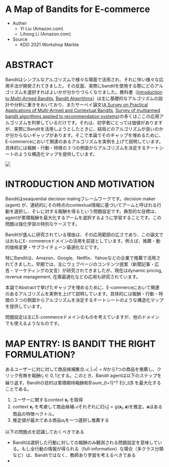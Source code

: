 # A Map of Bandits for E-commerce

- Auther
  - Yi Liu (Amazon.com)
  - Lihong Li (Amazon.com)
- Source
  - KDD 2021 Workshop Marble

# ABSTRACT

Banditはシンプルなアルゴリズムで様々な場面で活用され、それに伴い様々な応用手法が開発されてきました。その反面、実際にbanditを使用する際にどのアルゴリズムを選択すればよいかが分かりづらくなりました。教科書（[Introduction to Multi-Armed Bandits](https://www.amazon.com/Introduction-Multi-Armed-Bandits-Foundations-Learning/dp/168083620X), [Bandit Algorithms](https://www.cambridge.org/core/books/bandit-algorithms/8E39FD004E6CE036680F90DD0C6F09FC)）は主に基礎的なアルゴリズムの設計や分析に重きをおいており、またサーベイ論文([A Survey on Practical Applications of Multi-Armed and Contextual Bandits](https://arxiv.org/pdf/1904.10040.pdf), [Survey of multi­armed bandit algorithms applied to recommendation systems](http://injoit.org/index.php/j1/article/view/1093/1054))の多くはここの応用アルゴリズムを列挙しているだけです。それは、初学者にとっては価値がありますが、実際にBanditを活用しようとしたときに、結局どのアルゴリズムが良いのかが分からないギャップがあります。そこで本論でそのギャップを埋めるために、E-commerceにおいて関連のあるアルゴリズムを実例を上げて説明しています。具体的には報酬・行動・特徴の３つの側面からアルゴリズムを決定するチートシートのような構造化マップを提供しています。

![](https://i.imgur.com/pBRHKHe.png)

# INTRODUCTION AND MOTIVATION

Banditはseaquential decision malingフレームワークです。decision maker (agent) が、連続的にその時点のcontextual情報に基づいてアームと呼ばれる行動を選択し、そレに対する報酬を得るという問題設定です。典型的な目標は、agentが累積報酬を最大化するアームを選択するように学習することです。この問題は強化学習の特別なケースです。

Banditが盛んに研究されている理由は、その応用範囲の広さであり、この論文ではおもにE- commerceドメインの活用を前提としています。例えば、推薦・動的価格変更・サプライチェーン最適化などです。

特にBanditは、Amazon、Google、Netflix、Yahooなどの企業で推薦で活用されてきました。早期では、主にウェブページのコンテンツ提案（新聞記事・広告・マーケティングの文言）が研究されてきましたが、現在はdynamic pricing, revenue management, 在庫最適化などの応用も研究されています。



本論でAbstractで挙げたギャップを埋めるために、E-commerceにおいて関連のあるアルゴリズムを実例を上げて説明しています。具体的には報酬・行動・特徴の３つの側面からアルゴリズムを決定するチートシートのような構造化マップを提供しています。

問題設定は主にE-commerceドメインのものを考えていますが、他のドメインでも使えるようなものです。

# MAP ENTRY: IS BANDIT THE RIGHT FORMULATION?

あるユーザーに対に対して商品候補集合$\mathcal{A}, |\mathcal{A}| = N$から1つの商品を推薦し、クリック有無を報酬$r_ t\in {0, 1}$とする。このとき、Bandit agentは以下のステップを繰り返す。Banditの目的は累積期待報酬和$\sum_{t=1}^T E[r_t]$ を最大化することである。

1. ユーザーに関するcontext $\boldsymbol{x}_t$ を取得
2. context $\boldsymbol{x}_t$ を考慮して商品候補$\mathcal{A}$それぞれに$E[r_t] = g(\boldsymbol{x}_t, \boldsymbol{a})$を推定。$\boldsymbol{a}$はある商品の特徴ベクトル。
3. 推定値が最大である商品$a_t$を一つ選択し推薦する

以下の問題点を認識しておくべきである

- Banditは選択した行動に対しての報酬のみ観測される問題設定を意味している。もし全行動の情報が得られる（full-information）な場合（多クラス分類など）は、Banditではなく、教師あり学習を考えるべきである
- 


